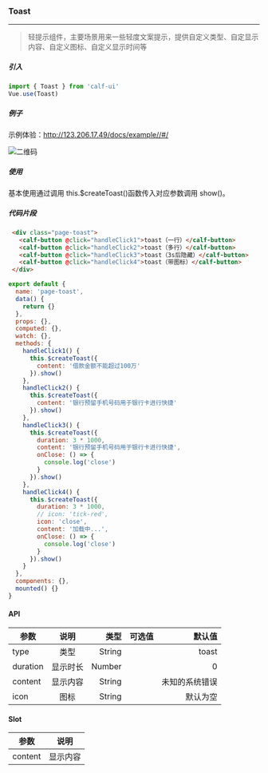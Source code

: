 ### Toast

---

> 轻提示组件，主要场景用来一些轻度文案提示，提供自定义类型、自定显示内容、自定义图标、自定义显示时间等

##### 引入

```javascript
import { Toast } from 'calf-ui'
Vue.use(Toast)
```

##### 例子

示例体验：http://123.206.17.49/docs/example//#/

![二维码](https://raw.githubusercontent.com/wendaosanshou/calf-ui/master/docs/assets/example-qrcode.png)

##### 使用

基本使用通过调用 this.$createToast()函数传入对应参数调用 show()。

##### 代码片段

```html
 <div class="page-toast">
   <calf-button @click="handleClick1">toast（一行）</calf-button>
   <calf-button @click="handleClick2">toast（多行）</calf-button>
   <calf-button @click="handleClick3">toast（3s后隐藏）</calf-button>
   <calf-button @click="handleClick4">toast（带图标）</calf-button>
 </div>
```

```javascript
export default {
  name: 'page-toast',
  data() {
    return {}
  },
  props: {},
  computed: {},
  watch: {},
  methods: {
    handleClick1() {
      this.$createToast({
        content: '借款金额不能超过100万'
      }).show()
    },
    handleClick2() {
      this.$createToast({
        content: '银行预留手机号码用于银行卡进行快捷'
      }).show()
    },
    handleClick3() {
      this.$createToast({
        duration: 3 * 1000,
        content: '银行预留手机号码用于银行卡进行快捷',
        onClose: () => {
          console.log('close')
        }
      }).show()
    },
    handleClick4() {
      this.$createToast({
        duration: 3 * 1000,
        // icon: 'tick-red',
        icon: 'close',
        content: '加载中...',
        onClose: () => {
          console.log('close')
        }
      }).show()
    }
  },
  components: {},
  mounted() {}
}
```

#### API

| 参数     |   说明   |   类型 | 可选值 |         默认值 |
| -------- | :------: | -----: | -----: | -------------: |
| type     |   类型   | String |        |          toast |
| duration | 显示时长 | Number |        |              0 |
| content  | 显示内容 | String |        | 未知的系统错误 |
| icon     |   图标   | String |        |       默认为空 |

#### Slot

| 参数    |   说明   |
| ------- | :------: |
| content | 显示内容 |
